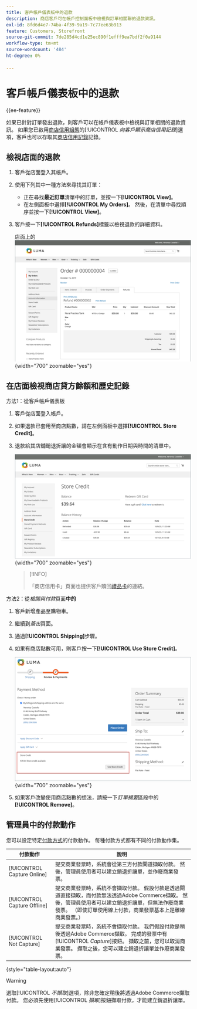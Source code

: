 ```yaml
---
title: 客戶帳戶儀表板中的退款
description: 商店客戶可在帳戶控制面板中檢視與訂單相關聯的退款資訊。
exl-id: 8fd6d4e7-74ba-4f39-9a19-7c77ee63b913
feature: Customers, Storefront
source-git-commit: 7de285d4cd1e25ec890f1efff9ea7bdf2f0a9144
workflow-type: tm+mt
source-wordcount: '484'
ht-degree: 0%

---
```


# 客戶帳戶儀表板中的退款

{{ee-feature}}

如果已針對訂單發出退款，則客戶可以在帳戶儀表板中檢視與訂單相關的退款資訊。 如果您已啟用[商店信用組態](../customers/credit-configure.md)的&#x200B;[!UICONTROL _向客戶顯示商店信用記錄_]&#x200B;選項，客戶也可以存取其[商店信用記錄](../customers/store-credit.md)記錄。

## 檢視店面的退款

1. 客戶從店面登入其帳戶。

1. 使用下列其中一種方法來尋找其訂單：

   * 正在尋找&#x200B;**最近訂單**&#x200B;清單中的訂單，並按一下&#x200B;**[!UICONTROL View]**。
   * 在左側面板中選擇&#x200B;**[!UICONTROL My Orders]**。 然後，在清單中尋找順序並按一下&#x200B;**[!UICONTROL View]**。

1. 客戶按一下&#x200B;**[!UICONTROL Refunds]**&#x200B;標籤以檢視退款的詳細資料。

   店面上的![退款詳細資料](assets/customer-account-order-refunds.png){width="700" zoomable="yes"}

## 在店面檢視商店貸方餘額和歷史記錄

方法1：從客戶帳戶儀表板&#x200B;**&#x200B;**

1. 客戶從店面登入帳戶。

1. 如果退款已套用至商店點數，請在左側面板中選擇&#x200B;**[!UICONTROL Store Credit]**。

1. 退款給其店舖銷退折讓的金額會顯示在含有動作日期與時間的清單中。

   ![儲存點數退款的金額](assets/customer-account-store-credit.png){width="700" zoomable="yes"}

   >[!INFO]
   >
   >「商店信用卡」頁面也提供客戶贖回[禮品卡](../stores-purchase/product-gift-card-workflow.md#check-status-and-balance-of-the-gift-card)的連結。

方法2：從&#x200B;_檢閱與付款_&#x200B;頁面&#x200B;**中的**

1. 客戶新增產品至購物車。

2. 繼續到&#x200B;_簽出_&#x200B;頁面。

3. 通過&#x200B;**[!UICONTROL Shipping]**&#x200B;步驟。

4. 如果有商店點數可用，則客戶按一下&#x200B;**[!UICONTROL Use Store Credit]**。

   ![儲存來自[檢閱與付款]頁面的信用額度](assets/customer-account-order-refund-from-checkout.png){width="700" zoomable="yes"}

5. 如果客戶改變使用商店點數的想法，請按一下&#x200B;_訂單摘要_&#x200B;區段中的&#x200B;**[!UICONTROL Remove]**。

## 管理員中的付款動作

您可以設定特定[付款方式](../configuration-reference/sales/payment-methods.md)的付款動作。 每種付款方式都有不同的付款動作集。

| 付款動作 | 說明 |
|--- |---|
| [!UICONTROL Capture Online] | 提交商業發票時，系統會從第三方付款閘道擷取付款。 然後，管理員使用者可以建立銷退折讓單，並作廢商業發票。 |
| [!UICONTROL Capture Offline] | 提交商業發票時，系統不會擷取付款。 假設付款是透過閘道直接擷取，而付款無法透過Adobe Commerce擷取。 然後，管理員使用者可以建立銷退折讓單，但無法作廢商業發票。 （即使訂單使用線上付款，商業發票基本上是離線商業發票。） |
| [!UICONTROL Not Capture] | 提交商業發票時，系統不會擷取付款。 我們假設付款是稍後透過Adobe Commerce擷取。 完成的發票中有&#x200B;[!UICONTROL _Capture_]&#x200B;按鈕。 擷取之前，您可以取消商業發票。 擷取之後，您可以建立銷退折讓單並作廢商業發票。 |

{style="table-layout:auto"}

>[!WARNING]
>
>選取&#x200B;[!UICONTROL _不擷取_]&#x200B;選項，除非您確定稍後將透過Adobe Commerce擷取付款。 您必須先使用&#x200B;[!UICONTROL _擷取_]&#x200B;按鈕擷取付款，才能建立銷退折讓單。
